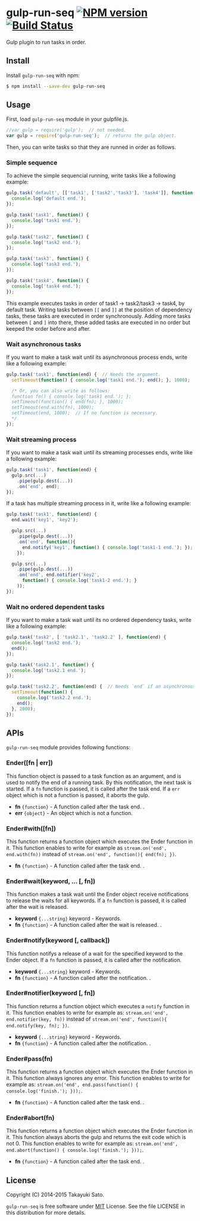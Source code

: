 # gulp-run-seq [![NPM version][npm-image]][npm-url] [![Build Status][travis-image]][travis-url]

Gulp plugin to run tasks in order.

## Install

Install `gulp-run-seq` with npm:

```bash
$ npm install --save-dev gulp-run-seq
```

## Usage

First, load `gulp-run-seq` module in your gulpfile.js.

```js
//var gulp = require('gulp');  // not needed.
var gulp = require('gulp-run-seq');  // returns the gulp object.
```

Then, you can write tasks so that they are runned in order as follows.

### Simple sequence

To achieve the simple sequencial running, write tasks like a following example:

```js
gulp.task('default', [['task1', ['task2','task3'], 'task4']], function() {
  console.log('default end.');
});

gulp.task('task1', function() {
  console.log('task1 end.');
});

gulp.task('task2', function() {
  console.log('task2 end.');
});

gulp.task('task3', function() {
  console.log('task3 end.');
});

gulp.task('task4', function() {
  console.log('task4 end.');
});
```

This example executes tasks in order of task1 -> task2/task3 -> task4, by default task.
Writing tasks between ``[[`` and ``]]`` at the position of dependency tasks, these tasks are executed in order synchronously. Adding more tasks between `[` and `]` into there, these added tasks are executed in no order but keeped the order before and after. 

### Wait asynchronous tasks

If you want to make a task wait until its asynchronous process ends, write like a following example:

```js
gulp.task('task1', function(end) {  // Needs the argument.
  setTimeout(function() { console.log('task1 end.'); end(); }, 1000);

  /* Or, you can also write as follows:
  function fn() { console.log('task1 end.'); };
  setTimeout(function() { end(fn); }, 1000);
  setTimeout(end.with(fn), 1000);
  setTimeout(end, 1000);  // If no function is necessary.
  */
});
```

### Wait streaming process

If you want to make a task wait until its streaming processes ends, write like a following example:

```js
gulp.task('task1', function(end) {
  gulp.src(...)
    .pipe(gulp.dest(...))
    .on('end', end);
});
```

If a task has multiple streaming process in it, write like a following example:

```js
gulp.task('task1', function(end) {
  end.wait('key1', 'key2');

  gulp.src(...)
    .pipe(gulp.dest(...))
    .on('end', function(){
      end.notify('key1', function() { console.log('task1-1 end.'); });
    });

  gulp.src(...)
    .pipe(gulp.dest(...))
    .on('end', end.notifier('key2',
      function() { console.log('task1-2 end.'); }
    ));
});
```

### Wait no ordered dependent tasks

If you want to make a task wait until its no ordered dependency tasks, write like a following example:

```js
gulp.task('task2', [ 'task2.1', 'task2.2' ], function(end) {
  console.log('task2 end.');
  end();
});

gulp.task('task2.1', function() {
  console.log('task2.1 end.');
});

gulp.task('task2.2', function(end) {  // Needs `end` if an asynchronous task
  setTimeout(function() {
    console.log('task2.2 end.');
    end();
  }, 2000);
});
```

## APIs

`gulp-run-seq` module provides following functions:

### Ender([fn | err])

This function object is passed to a task function as an argument, and is used to notify the end of a running task.
By this notification, the next task is started.
If a `fn` function is passed, it is called after the task end.
If a `err` object which is not a function is passed, it aborts the gulp.

- **fn** `{function}` - A function called after the task end. .
- **err** `{object}` - An object which is not a function.

### Ender#with([fn])

This function returns a function object which executes the Ender function in it.
This function enables to write for example as ``stream.on('end', end.with(fn))`` instead of ``stream.on('end', function(){ end(fn); })``.

- **fn** `{function}` - A function called after the task end. .

### Ender#wait(keyword, ... [, fn])

This function makes a task wait until the Ender object receive notifications to release the waits for all keywords.
If a `fn` function is passed, it is called after the wait is released.

- **keyword** `{...string}` keyword - Keywords.
- **fn** `{function}` - A function called after the wait is released. .

### Ender#notify(keyword [, callback])

This function notifys a release of a wait for the specified keyword to the Ender object. 
If a `fn` function is passed, it is called after the notification.

- **keyword** `{...string}` keyword - Keywords.
- **fn** `{function}` - A function called after the notification. .

### Ender#notifier(keyword [, fn])

This function returns a function object which executes a `notify` function in it.
This function enables to write for example as: ``stream.on('end', end.notifier(key, fn))`` instead of ``stream.on('end', function(){ end.notify(key, fn); })``.

- **keyword** `{...string}` keyword - Keywords.
- **fn** `{function}` - A function called after the notification. .

### Ender#pass(fn)

This function returns a function object which executes the Ender function in it.
This function always ignores any error.
This function enables to write for example as: ``stream.on('end', end.pass(function() { console.log('finish.'); }));``.

- **fn** `{function}` - A function called after the task end. .

### Ender#abort(fn)

This function returns a function object which executes the Ender function in it.
This function always aborts the gulp and returns the exit code which is not 0.
This function enables to write for example as: ``stream.on('end', end.abort(function() { console.log('finish.'); }));``.

- **fn** `{function}` - A function called after the task end. .

## License

Copyright (C) 2014-2015 Takayuki Sato.

`gulp-run-seq` is free software under [MIT](http://opensource.org/licenses/MIT) License.
See the file LICENSE in this distribution for more details.


[npm-image]: http://img.shields.io/badge/npm-v1.2.4-blue.svg
[npm-url]: https://www.npmjs.org/package/gulp-run-seq
[travis-image]: https://travis-ci.org/sttk/gulp-run-seq.svg?branch=master
[travis-url]: https://travis-ci.org/sttk/gulp-run-seq

